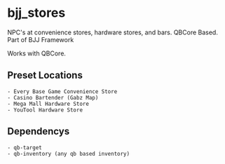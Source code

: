 # bjj_stores
NPC's at convenience stores, hardware stores, and bars. QBCore Based. Part of BJJ Framework

Works with QBCore.

## Preset Locations
    - Every Base Game Convenience Store
    - Casino Bartender (Gabz Map)
    - Mega Mall Hardware Store
    - YouTool Hardware Store

## Dependencys
    - qb-target
    - qb-inventory (any qb based inventory)
